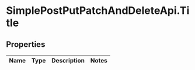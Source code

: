 # SimplePostPutPatchAndDeleteApi.Title

## Properties
Name | Type | Description | Notes
------------ | ------------- | ------------- | -------------


